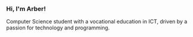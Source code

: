 ### Hi, I'm Arber!

Computer Science student with a vocational education in ICT, driven by a passion for technology and programming.
